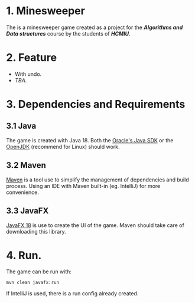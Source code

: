 # 1. Minesweeper
The is a minesweeper game created as a project for the **_Algorithms and Data structures_** course by the students of **_HCMIU_**.

# 2. Feature
* With undo.
* *TBA.*

# 3. Dependencies and Requirements
## 3.1 Java
The game is created with Java 18. Both the [Oracle's Java SDK](https://www.oracle.com/java/technologies/downloads/#jdk18) or the [OpenJDK](https://jdk.java.net/18/) (recommend for Linux) should work.
## 3.2 Maven
[Maven](https://maven.apache.org/) is a tool use to simplify the management of dependencies and build process. Using an IDE with Maven built-in (eg. IntelliJ) for more convenience.
## 3.3 JavaFX
[JavaFX 18](https://openjfx.io/) is use to create the UI of the game. Maven should take care of downloading this library.
# 4. Run.
The game can be run with:
```
mvn clean javafx:run
```
If IntelliJ is used, there is a run config already created.
